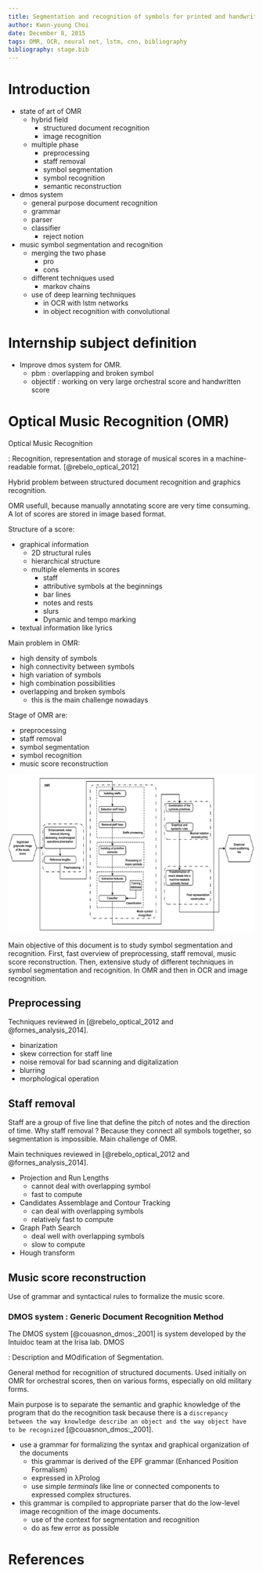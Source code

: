 ```yaml
---
title: Segmentation and recognition of symbols for printed and handwritten music scores
author: Kwon-young Choi
date: December 8, 2015
tags: OMR, OCR, neural net, lstm, cnn, bibliography
bibliography: stage.bib
---
```


# Introduction

* state of art of OMR
    * hybrid field 
        * structured document recognition
        * image recognition
    * multiple phase
        * preprocessing
        * staff removal
        * symbol segmentation
        * symbol recognition
        * semantic reconstruction
* dmos system
    * general purpose document recognition
    * grammar
    * parser
    * classifier
        * reject notion
* music symbol segmentation and recognition
    * merging the two phase
        * pro
        * cons
    * different techniques used
        * markov chains
    * use of deep learning techniques
        * in OCR with lstm networks
        * in object recognition with convolutional

# Internship subject definition

* Improve dmos system for OMR.
    * pbm : overlapping and broken symbol
    * objectif : working on very large orchestral score and handwritten score

# Optical Music Recognition (OMR)

Optical Music Recognition

:   Recognition, representation and storage of musical scores in a machine-readable format. [@rebelo_optical_2012]

Hybrid problem between structured document recognition and graphics recognition.

OMR usefull, because manually annotating score are very time consuming.
A lot of scores are stored in image based format.

Structure of a score:

* graphical information
    * 2D structural rules
    * hierarchical structure
    * multiple elements in scores
        * staff
        * attributive symbols at the beginnings
        * bar lines
        * notes and rests
        * slurs
        * Dynamic and tempo marking 
* textual information like lyrics

Main problem in OMR:

* high density of symbols
* high connectivity between symbols
* high variation of symbols
* high combination possibilities
* overlapping and broken symbols
    * this is the main challenge nowadays

Stage of OMR are:

* preprocessing
* staff removal
* symbol segmentation
* symbol recognition
* music score reconstruction

![Stage of OMR, From @rebelo_optical_2012.](OMR_stages.jpg)

Main objective of this document is to study symbol segmentation and recognition.
First, fast overview of preprocessing, staff removal, music score reconstruction.
Then, extensive study of different techniques in symbol segmentation and recognition.
In OMR and then in OCR and image recognition.

## Preprocessing

Techniques reviewed in [@rebelo_optical_2012 and @fornes_analysis_2014].

* binarization
* skew correction for staff line
* noise removal for bad scanning and digitalization
* blurring
* morphological operation

## Staff removal

Staff are a group of five line that define the pitch of notes and the direction of time.
Why staff removal ?
Because they connect all symbols together, so segmentation is impossible.
Main challenge of OMR.

Main techniques reviewed in [@rebelo_optical_2012 and @fornes_analysis_2014].

* Projection and Run Lengths
    * cannot deal with overlapping symbol
    * fast to compute
* Candidates Assemblage and Contour Tracking
    * can deal with overlapping symbols
    * relatively fast to compute
* Graph Path Search
    * deal well with overlapping symbols
    * slow to compute
* Hough transform

## Music score reconstruction

Use of grammar and syntactical rules to formalize the music score.

### DMOS system : Generic Document Recognition Method


The DMOS system [@couasnon_dmos:_2001] is system developed by the Intuidoc team at the Irisa lab.
DMOS

:   Description and MOdification of Segmentation.

General method for recognition of structured documents.
Used initially on OMR for orchestral scores, then on various forms, especially on old military forms.

Main purpose is to separate the semantic and graphic knowledge of the program that do the recognition task because there is a `discrepancy between the way knowledge describe an object and the way object have to be recognized` [@couasnon_dmos:_2001].

* use a grammar for formalizing the syntax and graphical organization of the documents
    * this grammar is derived of the EPF grammar (Enhanced Position Formalism)
    * expressed in λProlog
    * use simple *terminals* like line or connected components to expressed complex structures.
* this grammar is compiled to appropriate parser that do the low-level image recognition of the image documents.
    * use of the context for segmentation and recognition
    * do as few error as possible



# References

